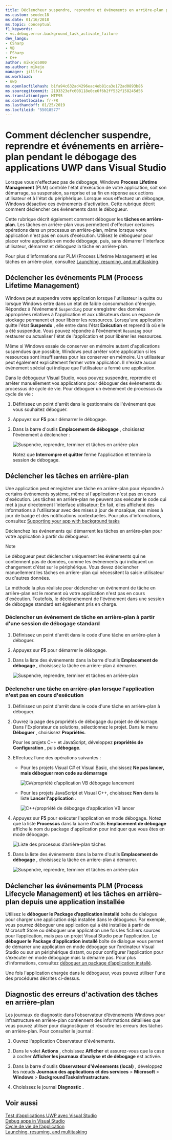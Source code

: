 ```yaml
---
title: Déclencheur suspendre, reprendre et événements en arrière-plan pendant le débogage UWP | Microsoft Docs
ms.custom: seodec18
ms.date: 01/16/2018
ms.topic: conceptual
f1_keywords:
- vs.debug.error.background_task_activate_failure
dev_langs:
- CSharp
- VB
- FSharp
- C++
author: mikejo5000
ms.author: mikejo
manager: jillfra
ms.workload:
- uwp
ms.openlocfilehash: b1fa94c632ad4296eac4eb81ca3e172ad0893b86
ms.sourcegitcommit: 2193323efc608118e0ce6f6b2ff532f158245d56
ms.translationtype: MTE95
ms.contentlocale: fr-FR
ms.lasthandoff: 01/25/2019
ms.locfileid: "55018577"
---
```

# <a name="how-to-trigger-suspend-resume-and-background-events-while-debugging-uwp-apps-in-visual-studio"></a>Comment déclencher suspendre, reprendre et événements en arrière-plan pendant le débogage des applications UWP dans Visual Studio
Lorsque vous n'effectuez pas de débogage, Windows **Process Lifetime Management** (PLM) contrôle l'état d'exécution de votre application, soit son démarrage, sa suspension, sa reprise et sa fin en réponse aux actions utilisateur et à l'état du périphérique. Lorsque vous effectuez un débogage, Windows désactive ces événements d'activation. Cette rubrique décrit comment déclencher ces événements dans le débogueur.  
  
 Cette rubrique décrit également comment déboguer les **tâches en arrière-plan**. Les tâches en arrière-plan vous permettent d'effectuer certaines opérations dans un processus en arrière-plan, même lorsque votre application n'est pas en cours d'exécution. Utilisez le débogueur pour placer votre application en mode débogage, puis, sans démarrer l'interface utilisateur, démarrez et déboguez la tâche en arrière-plan.  
  
 Pour plus d'informations sur PLM (Process Lifetime Management) et les tâches en arrière-plan, consultez [Launching, resuming, and multitasking](/windows/uwp/launch-resume/index).  
  
##  <a name="BKMK_Trigger_Process_Lifecycle_Management_events"></a> Déclencher les événements PLM (Process Lifetime Management)  
 Windows peut suspendre votre application lorsque l'utilisateur la quitte ou lorsque Windows entre dans un état de faible consommation d'énergie. Répondez à l'événement `Suspending` pour enregistrer des données appropriées relatives à l'application et aux utilisateurs dans un espace de stockage permanent et pour libérer les ressources. Lorsqu'une application quitte l'état **Suspendu** , elle entre dans l'état **Exécution** et reprend là où elle a été suspendue. Vous pouvez répondre à l'événement `Resuming` pour restaurer ou actualiser l'état de l'application et pour libérer les ressources.  
  
 Même si Windows essaie de conserver en mémoire autant d'applications suspendues que possible, Windows peut arrêter votre application si les ressources sont insuffisantes pour les conserver en mémoire. Un utilisateur peut également explicitement fermer votre application. Il n'existe aucun événement spécial qui indique que l'utilisateur a fermé une application.  
  
 Dans le débogueur Visual Studio, vous pouvez suspendre, reprendre et arrêter manuellement vos applications pour déboguer des événements du processus de cycle de vie. Pour déboguer un événement de processus du cycle de vie :  
  
1.  Définissez un point d'arrêt dans le gestionnaire de l'événement que vous souhaitez déboguer.  
  
2.  Appuyez sur **F5** pour démarrer le débogage.  
  
3.  Dans la barre d'outils **Emplacement de débogage** , choisissez l'événement à déclencher :  
  
     ![Suspendre, reprendre, terminer et tâches en arrière-plan](../debugger/media/dbg_suspendresumebackground.png "DBG_SuspendResumeBackground")  
  
     Notez que **Interrompre et quitter** ferme l'application et termine la session de débogage.  
  
##  <a name="BKMK_Trigger_background_tasks"></a> Déclencher les tâches en arrière-plan  
 Une application peut enregistrer une tâche en arrière-plan pour répondre à certains événements système, même si l'application n'est pas en cours d'exécution. Les tâches en arrière-plan ne peuvent pas exécuter le code qui met à jour directement l'interface utilisateur; En fait, elles affichent des informations à l'utilisateur avec des mises à jour de mosaïque, des mises à jour de badge et des notifications contextuelles. Pour plus d'informations, consultez [Supporting your app with background tasks](https://msdn.microsoft.com/library/4c7bb148-eb1f-4640-865e-41f627a46e8e)  
  
 Déclenchez les événements qui démarrent les tâches en arrière-plan pour votre application à partir du débogueur.  
  
> [!NOTE]
>  Le débogueur peut déclencher uniquement les événements qui ne contiennent pas de données, comme les événements qui indiquent un changement d'état sur le périphérique. Vous devez déclencher manuellement les tâches en arrière-plan qui nécessitent la saisie utilisateur ou d'autres données.  
  
 La méthode la plus réaliste pour déclencher un événement de tâche en arrière-plan est le moment où votre application n'est pas en cours d'exécution. Toutefois, le déclenchement de l'événement dans une session de débogage standard est également pris en charge.  
  
###  <a name="BKMK_Trigger_a_background_task_event_from_a_standard_debug_session"></a> Déclencher un événement de tâche en arrière-plan à partir d'une session de débogage standard  
  
1.  Définissez un point d'arrêt dans le code d'une tâche en arrière-plan à déboguer.  
  
2.  Appuyez sur **F5** pour démarrer le débogage.  
  
3.  Dans la liste des événements dans la barre d'outils **Emplacement de débogage** , choisissez la tâche en arrière-plan à démarrer.  
  
     ![Suspendre, reprendre, terminer et tâches en arrière-plan](../debugger/media/dbg_suspendresumebackground.png "DBG_SuspendResumeBackground")  
  
###  <a name="BKMK_Trigger_a_background_task_when_the_app_is_not_running"></a> Déclencher une tâche en arrière-plan lorsque l'application n'est pas en cours d'exécution  
  
1.  Définissez un point d'arrêt dans le code d'une tâche en arrière-plan à déboguer.  
  
2.  Ouvrez la page des propriétés de débogage du projet de démarrage. Dans l'Explorateur de solutions, sélectionnez le projet. Dans le menu **Déboguer** , choisissez **Propriétés**.  
  
     Pour les projets C++ et JavaScript, développez **propriétés de Configuration** , puis **débogage**.  
  
3.  Effectuez l’une des opérations suivantes :  
  
    -   Pour les projets Visual C# et Visual Basic, choisissez **Ne pas lancer, mais déboguer mon code au démarrage**  
  
         ![C&#35;&#47;propriété d’application VB débogage lancement](../debugger/media/dbg_csvb_dontlaunchapp.png "DBG_CsVb_DontLaunchApp")  
  
    -   Pour les projets JavaScript et Visual C++, choisissez **Non** dans la liste **Lancer l'application** .  
  
         ![C&#43;&#43;&#47;propriété de débogage d’application VB lancer](../debugger/media/dbg_cppjs_dontlaunchapp.png "DBG_CppJs_DontLaunchApp")  
  
4.  Appuyez sur **F5** pour exécuter l'application en mode débogage. Notez que la liste **Processus** dans la barre d'outils **Emplacement de débogage** affiche le nom du package d'application pour indiquer que vous êtes en mode débogage.  
  
     ![Liste des processus d’arrière-plan tâches](../debugger/media/dbg_backgroundtask_processlist.png "DBG_BackgroundTask_ProcessList")  
  
5.  Dans la liste des événements dans la barre d'outils **Emplacement de débogage** , choisissez la tâche en arrière-plan à démarrer.  
  
     ![Suspendre, reprendre, terminer et tâches en arrière-plan](../debugger/media/dbg_suspendresumebackground.png "DBG_SuspendResumeBackground")  
  
##  <a name="BKMK_Trigger_Process_Lifetime_Management_events_and_background_tasks_from_an_installed_app"></a> Déclencher les événements PLM (Process Lifecycle Management) et les tâches en arrière-plan depuis une application installée  
 Utilisez le **déboguer le Package d’application installé** boîte de dialogue pour charger une application déjà installée dans le débogueur. Par exemple, vous pourrez déboguer une application qui a été installée à partir de Microsoft Store ou déboguer une application une fois les fichiers sources pour l’application, mais pas un projet Visual Studio pour l’application. Le **déboguer le Package d’application installé** boîte de dialogue vous permet de démarrer une application en mode débogage sur l’ordinateur Visual Studio ou sur un périphérique distant, ou pour configurer l’application pour s’exécuter en mode débogage mais la démarre pas. Pour plus d’informations, consultez [déboguer un package d’application installé](../debugger/debug-installed-app-package.md).
  
 Une fois l'application chargée dans le débogueur, vous pouvez utiliser l'une des procédures décrites ci-dessus.  
  
##  <a name="BKMK_Diagnosing_background_task_activation_errors"></a> Diagnostic des erreurs d'activation des tâches en arrière-plan  
 Les journaux de diagnostic dans l’observateur d’événements Windows pour infrastructure en arrière-plan contiennent des informations détaillées que vous pouvez utiliser pour diagnostiquer et résoudre les erreurs des tâches en arrière-plan. Pour consulter le journal :  
  
1.  Ouvrez l'application Observateur d'événements.  
  
2.  Dans le volet **Actions** , choisissez **Afficher** et assurez-vous que la case à cocher **Afficher les journaux d’analyse et de débogage** est activée.  
  
3.  Dans la barre d'outils **Observateur d'événements (local)** , développez les nœuds **Journaux des applications et des services** > **Microsoft** > **Windows** > **BackgroundTasksInfrastructure**.  
  
4.  Choisissez le journal **Diagnostic** .  
  
## <a name="see-also"></a>Voir aussi  
 [Test d’applications UWP avec Visual Studio](../test/testing-store-apps-with-visual-studio.md)   
 [Debug apps in Visual Studio](/visualstudio/debugger/debugging-windows-store-and-windows-universal-apps)   
 [Cycle de vie de l’application](/windows/uwp/launch-resume/app-lifecycle)   
 [Launching, resuming, and multitasking](/windows/uwp/launch-resume/index)